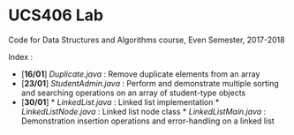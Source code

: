 # UCS406 Lab
Code for Data Structures and Algorithms course, Even Semester, 2017-2018

Index : 
* [__16/01__] *Duplicate.java* : Remove duplicate elements from an array
* [__23/01__] *StudentAdmin.java* : Perform and demonstrate multiple sorting and searching operations on an array of student-type objects
* [__30/01__]     *    *LinkedList.java* : Linked list implementation
                  *     *LinkedListNode.java* : Linked list node class
                  *     *LinkedListMain.java* : Demonstration insertion operations and error-handling on a linked list

